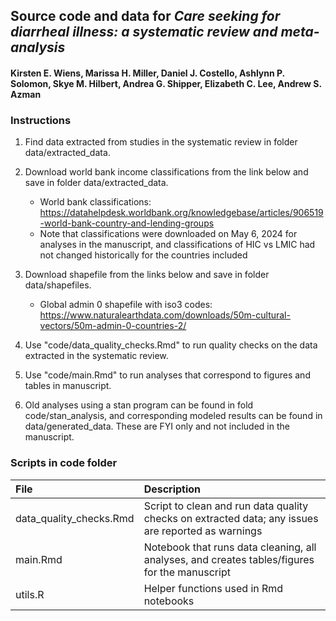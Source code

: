 ## Source code and data for _Care seeking for diarrheal illness: a systematic review and meta-analysis_
#### Kirsten E. Wiens, Marissa H. Miller, Daniel J. Costello, Ashlynn P. Solomon, Skye M. Hilbert, Andrea G. Shipper, Elizabeth C. Lee, Andrew S. Azman

### Instructions

1. Find data extracted from studies in the systematic review in folder data/extracted_data.
2. Download world bank income classifications from the link below and save in folder data/extracted_data.

    + World bank classifications: https://datahelpdesk.worldbank.org/knowledgebase/articles/906519-world-bank-country-and-lending-groups
    + Note that classifications were downloaded on May 6, 2024 for analyses in the manuscript, and classifications of HIC vs LMIC had not changed historically for the countries included

3. Download shapefile from the links below and save in folder data/shapefiles.

    + Global admin 0 shapefile with iso3 codes: https://www.naturalearthdata.com/downloads/50m-cultural-vectors/50m-admin-0-countries-2/

4. Use "code/data_quality_checks.Rmd" to run quality checks on the data extracted in the systematic review.
5. Use "code/main.Rmd" to run analyses that correspond to figures and tables in manuscript.
6. Old analyses using a stan program can be found in fold code/stan_analysis, and corresponding modeled results can be found in data/generated_data. These are FYI only and not included in the manuscript.

### Scripts in code folder

| File                       | Description                                                                                                  |
| :------------------------- |:-------------------------------------------------------------------------------------------------------------|
| data_quality_checks.Rmd    | Script to clean and run data quality checks on extracted data; any issues are reported as warnings           |
| main.Rmd                   | Notebook that runs data cleaning, all analyses, and creates tables/figures for the manuscript                |
| utils.R                    | Helper functions used in Rmd notebooks                                                                       |
